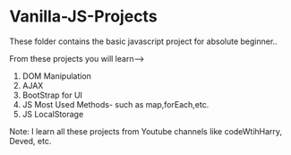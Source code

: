 # Vanilla-JS-Projects

These folder contains the basic javascript project for absolute beginner..

From these projects you will learn-->
1. DOM Manipulation
2. AJAX
3. BootStrap for UI
4. JS Most Used Methods- such as map,forEach,etc.
5. JS LocalStorage

Note: I learn all these projects from Youtube channels like codeWtihHarry, Deved, etc.
